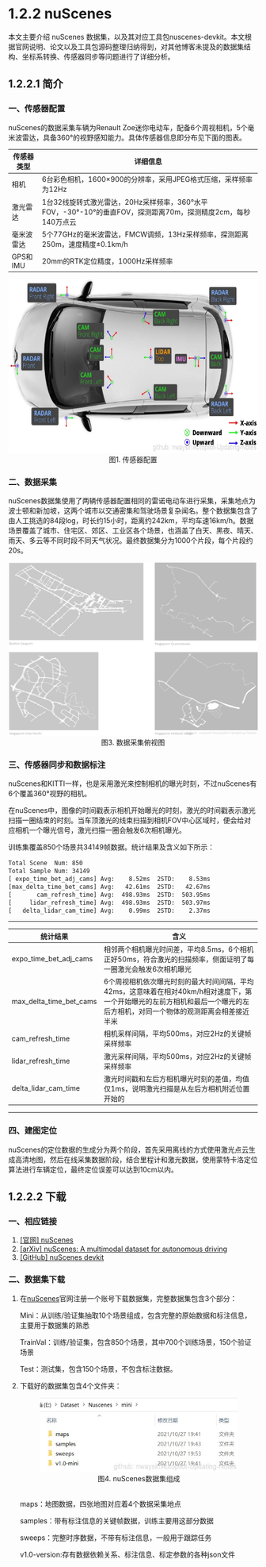 # 1.2.2 nuScenes

本文主要介绍 nuScenes 数据集，以及其对应工具包nuscenes-devkit。本文根据官网说明、论文以及工具包源码整理归纳得到，对其他博客未提及的数据集结构、坐标系转换、传感器同步等问题进行了详细分析。

## 1.2.2.1 简介

### 一、传感器配置

nuScenes的数据采集车辆为Renault Zoe迷你电动车，配备6个周视相机，5个毫米波雷达，具备360°的视野感知能力。具体传感器信息即分布见下面的图表。

| 传感器类型 | 详细信息  |
|  ----  | ----  |
| 相机  | 6台彩色相机，1600×900的分辨率，采用JPEG格式压缩，采样频率为12Hz |
| 激光雷达  | 1台32线旋转式激光雷达，20Hz采样频率，360°水平FOV，-30°-10°的垂直FOV，探测距离70m，探测精度2cm，每秒140万点云 |
| 毫米波雷达 | 5个77GHz的毫米波雷达，FMCW调频，13Hz采样频率，探测距离250m，速度精度±0.1km/h |
| GPS和IMU | 20mm的RTK定位精度，1000Hz采样频率 |

<div align=center>
<img src="./imgs/1.2.2.1.jpg" width="600" height="350"> 
</div>
<div align=center>图1. 传感器配置 </div>

### 二、数据采集

nuScenes数据集使用了两辆传感器配置相同的雷诺电动车进行采集，采集地点为波士顿和新加坡，这两个城市以交通密集和驾驶场景复杂闻名。整个数据集包含了由人工挑选的84段log，时长约15小时，距离约242km，平均车速16km/h。数据场景覆盖了城市、住宅区、郊区、工业区各个场景，也涵盖了白天、黑夜、晴天、雨天、多云等不同时段不同天气状况。最终数据集分为1000个片段，每个片段约20s。

<div align=center>
<img src="./imgs/1.2.2.3.jpg" width="600" height="350"> 
</div>
<div align=center>图3. 数据采集俯视图 </div>

### 三、传感器同步和数据标注

nuScenes和KITTI一样，也是采用激光来控制相机的曝光时刻，不过nuScenes有6个覆盖360°视野的相机。

在nuScenes中，图像的时间戳表示相机开始曝光的时刻，激光的时间戳表示激光扫描一圈结束的时刻。当车顶激光的线束扫描到相机FOV中心区域时，便会给对应相机一个曝光信号，激光扫描一圈会触发6次相机曝光。

训练集覆盖850个场景共34149帧数据。统计结果及含义如下所示：

``` shell
Total Scene  Num: 850
Total Sample Num: 34149
[ expo_time_bet_adj_cams] Avg:    8.52ms  2STD:    8.53ms
[max_delta_time_bet_cams] Avg:   42.61ms  2STD:   42.67ms
[       cam_refresh_time] Avg:  498.93ms  2STD:  503.95ms
[     lidar_refresh_time] Avg:  498.93ms  2STD:  503.97ms
[   delta_lidar_cam_time] Avg:    0.99ms  2STD:    2.37ms
```

--------
| 统计结果 | 含义  |
|  ----  | ----  |
| expo_time_bet_adj_cams  | 相邻两个相机曝光时间差，平均8.5ms，6个相机正好50ms，符合激光的扫描频率，侧面证明了每一圈激光会触发6次相机曝光 |
| max_delta_time_bet_cams  | 6个周视相机依次曝光时刻的最大时间间隔，平均42ms，这意味着在相对40km/h相对速度下，第一个开始曝光的左前方相机和最后一个曝光的左后方相机，对同一个物体的观测距离会相差接近半米 |
| cam_refresh_time | 相机采样间隔，平均500ms，对应2Hz的关键帧采样频率 |
| lidar_refresh_time | 激光采样间隔，平均500ms，对应2Hz的关键帧采样频率 |
| delta_lidar_cam_time | 激光时间戳和左后方相机曝光时刻的差值，均值仅1ms，说明激光扫描是从左后方相机附近位置开始的 |
--------

### 四、建图定位

nuScenes的定位数据的生成分为两个阶段，首先采用离线的方式使用激光点云生成高清地图，然后在线采集数据阶段，结合里程计和激光数据，使用蒙特卡洛定位算法进行车辆定位，最终定位误差可以达到10cm以内。

## 1.2.2.2 下载

### 一、相应链接

1. [[官网] nuScenes](https://www.nuscenes.org/nuscenes?tutorial=nuscenes)
2. [[arXiv] nuScenes: A multimodal dataset for autonomous driving](https://arxiv.org/abs/1903.11027v5)
3. [[GitHub] nuScenes devkit](https://github.com/nutonomy/nuscenes-devkit)

### 二、数据集下载

1. 在[nuScenes](https://www.nuscenes.org/download)官网注册一个账号下载数据集，完整数据集包含3个部分：

    Mini：从训练/验证集抽取10个场景组成，包含完整的原始数据和标注信息，主要用于数据集的熟悉

    TrainVal：训练/验证集，包含850个场景，其中700个训练场景，150个验证场景

    Test：测试集，包含150个场景，不包含标注数据。

2. 下载好的数据集包含4个文件夹：
   
    <div align=center>
    <img src="./imgs/1.2.2.4.jpg" width="400" height="150"> 
    </div>
    <div align=center>图4. nuScenes数据集组成 </div>
    <br/>

    maps：地图数据，四张地图对应着4个数据采集地点
    
    samples：带有标注信息的关键帧数据，训练主要用这部分数据

    sweeps：完整时序数据，不带有标注信息，一般用于跟踪任务

    v1.0-version:存有数据依赖关系、标注信息、标定参数的各种json文件



